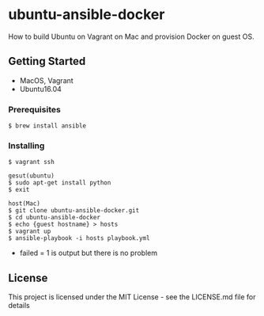 # ubuntu-ansible-docker

How to build Ubuntu on Vagrant on Mac and provision Docker on guest OS.

## Getting Started

- MacOS, Vagrant
- Ubuntu16.04

### Prerequisites

```
$ brew install ansible
```

### Installing

```
$ vagrant ssh

gesut(ubuntu)
$ sudo apt-get install python
$ exit

host(Mac)
$ git clone ubuntu-ansible-docker.git
$ cd ubuntu-ansible-docker
$ echo {guest hostname} > hosts
$ vagrant up
$ ansible-playbook -i hosts playbook.yml
```

- failed = 1 is output but there is no problem

## License

This project is licensed under the MIT License - see the LICENSE.md file for details
